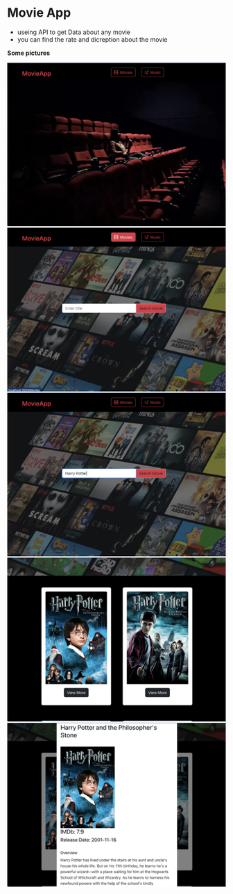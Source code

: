 
# Movie App
- useing API to get Data about any movie 
- you can find the rate and dicreption about the movie 

**Some pictures**

![Image](pic1.png)
![Image](pic2.png)
![Image](pic3.png)
![Image](pic4.png)
![Image](pic5.png)